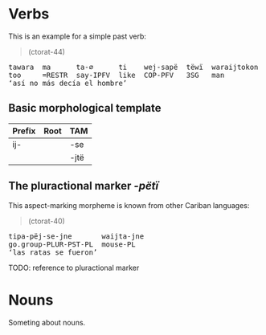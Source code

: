 # Verbs

This is an example for a simple past verb:


> (ctorat-44) 
<pre>
tawara  ma      ta-∅      ti    wej-sapë  tëwï  waraijtokon  maniki  
too     =RESTR  say-IPFV  like  COP-PFV   3SG   man          ???  
‘así no más decía el hombre’</pre>


## Basic morphological template

| Prefix   | Root   | TAM          |
|:---------|:-------|:-------------|
| ij-      |        | -se |
|          |        | -jtë         |

## The pluractional marker _-pëtï_
This aspect-marking morpheme is known from other Cariban languages:


> (ctorat-40) 
<pre>
tipa-pëj-se-jne       waijta-jne  
go.group-PLUR-PST-PL  mouse-PL  
‘las ratas se fueron’</pre>


TODO: reference to pluractional marker

# Nouns

Someting about nouns.